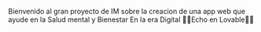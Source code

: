Bienvenido al gran proyecto de IM sobre la creacion de una app web que ayude en la Salud mental y Bienestar En la era Digital
👨‍💻Echo en Lovable👨‍💻
